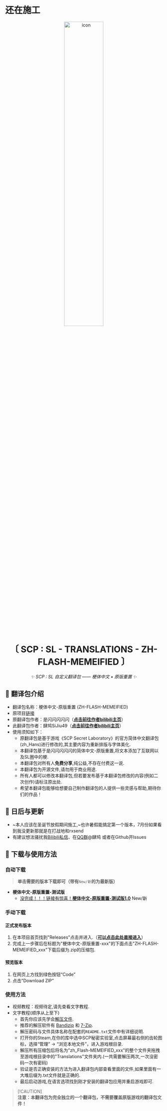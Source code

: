# 还在施工

<p align=center>

  <img style="width: 50%; height: auto;" alt="icon" src="./PNG/ZH_FLASH-MEMEIFIED.png" />

</p>

<div align="center">

# 〔 SCP : SL - TRANSLATIONS - ZH-FLASH-MEMEIFIED 〕

_✨ SCP : SL 自定义翻译包 —— 梗体中文 • 原版重置 ✨_

</div>

## 📝 翻译包介绍

- 翻译包名称：梗体中文-原版重置 (ZH-FLASH-MEMEIFIED)
- 原项目[链接](https://github.com/ShanFlash/SCP-SL_zh_Flash)
- 原翻译包作者：是闪闪闪闪闪（**[点击前往作者bilibili主页](https://space.bilibili.com/545576624)**）
- 此翻译包作者：肆鸠SiJiu49（**[点击前往作者bilibili主页](https://space.bilibili.com/443950222)**）
- 使用须知如下：
  - 原翻译包是基于游戏《SCP Secret Laboratory》的官方简体中文翻译包(zh_Hans)进行修改的,其主要内容为重新排版与字体美化.
  - 本翻译包基于是闪闪闪闪闪的简体中文-原版重置,将文本添加了互联网以及SL圈中的梗.
  - 本翻译包对所有人**免费分享**,纯公益,不存在付费这一说.
  - 本翻译包为开源文件,请勿用于商业用途.
  - 所有人都可以修改本翻译包,但若要发布基于本翻译包修改的内容(例如二次创作)请标注原出处.
  - 希望本翻译包能够给想要自己制作翻译包的人提供一些灵感与帮助,期待你们的作品！

## 📅 日后与更新

- ~本人应该在圣诞节放假期间施工,~也许暑假能搞定第一个版本，7月份如果看到我没更新那就是在打战地和rxsend
- 有建议想法骚扰我[Bilibili私信](https://message.bilibili.com/#/whisper/unfollow/mid443950222)、在[QQ群](https://qm.qq.com/q/WidrCektW2)@肆鸠 或者在Github开Issues

## 📖 下载与使用方法

### 自动下载
>
> **单击需要的版本下载即可（带有**`New/新`**的为最新版）**

- **梗体中文-原版重置-测试版**
  - [没完成！！！链接有惊喜！**梗体中文-原版重置-测试版1.0**](https://www.bilibili.com/video/BV1GJ411x7h7/) New/新
    

### 手动下载

#### 正式发布版本
1. 在本项目首页找到"Releases"点击并进入.（**[可以点击此处直接进入](https://github.com/Si-Jiu/SCPSL-ZH-MEMEIFIED/releases)**）
2. 完成上一步骤后在标题为"梗体中文-原版重置-xxx"的下面点击"ZH-FLASH-MEMEIFIED_xxx"下载后缀为.zip的压缩包.

#### 预览版本
1. 在网页上方找到绿色按钮“Code”
2. 点击”Download ZIP”

### 使用方法

- 视频教程：视频待定,请先查看文字教程.
- 文字教程(顺序从上至下)
  - 首先你应该先学会[解压文件](https://www.bilibili.com/video/BV11w4m1y7kA).
  - 推荐的解压软件有 [Bandizip](https://www.bandisoft.com/bandizip/) 和 [7-Zip](https://7-zip.org/).
  - 解压密码与文件具体名称在配套的`README.txt`文件中有详细说明.
  - 打开你的Steam,在你的库中选中SCP秘密实验室,点击屏幕最右侧的齿轮图标，选择“管理” -> “浏览本地文件”，进入游戏根目录.
  - 解压所有压缩包后将名为"zh_Flash-MEMEIFIED_xxx"的整个文件夹拖拽至游戏根目录中的"Translations"文件夹内.(一共需要解压两次,一次没密码一次有密码)
  - 验证是否正确安装的方法为进入翻译包内部查看里面的文件,如果里面有一大堆后缀为.txt文件就是正确的.
  - 最后启动游戏,在语言选项找到刚才安装的翻译包应用并重启游戏即可.

> [!CAUTION]\
> **注意：本翻译包为完全独立的一个翻译包，不需要覆盖原版游戏的翻译包文件！**
